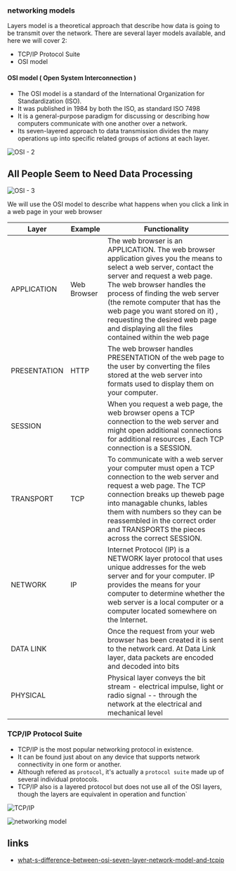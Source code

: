 ### networking models
Layers model is a theoretical approach that describe how data is going to be transmit over the network. 
There are several layer models available, and here we will cover 2:

- TCP/IP Protocol Suite
- OSI model

#### OSI model ( Open System Interconnection )
* The OSI model is a standard of the International Organization for Standardization (ISO). 
* It was published in 1984 by both the ISO, as standard ISO 7498
* It is a general-purpose paradigm for discussing or describing how computers communicate with one another over a network. 
* Its seven-layered approach to data transmission divides the many operations up into specific related groups of actions at each layer.

![OSI - 2](https://docs.google.com/drawings/d/1HGrLyjASKeulud2DER2scDpC9GxWVRG7Hs0O8VYBUoE/pub?w=1142&h=870)

**A**ll **P**eople **S**eem **t**o **N**eed **D**ata **P**rocessing
---

![OSI - 3](https://docs.google.com/drawings/d/1hIawmdk7ZvwrRL0AaPdn1afQsL2aLFnkKQq2V1Wryys/pub?w=919&h=329)

We will use the OSI model to describe what happens when you click a link in a web page in your web browser

| Layer        | Example     | Functionality                                                                                                                                                                                                                                                                                                                                                                      |
|--------------|-------------|------------------------------------------------------------------------------------------------------------------------------------------------------------------------------------------------------------------------------------------------------------------------------------------------------------------------------------------------------------------------------------|
| APPLICATION  | Web Browser | The web browser is an APPLICATION. The web browser application gives you the means to select a web server, contact the server and request a web page. The web browser handles the process of finding the web server (the remote computer that has the web page you want stored on it) , requesting the desired web page and displaying all the files contained within the web page |
| PRESENTATION | HTTP        | The web browser handles PRESENTATION of the web page to the user by converting the files stored at the web server into formats used to display them on your computer.                                                                                                                                                                                                              |
| SESSION      |             | When you request a web page, the web browser opens a TCP connection to the web server and might open additional connections for additional resources , Each TCP connection is a SESSION.                                                                                                                                                                                           |
| TRANSPORT    | TCP         | To communicate with a web server your computer must open a TCP connection to the web server and request a web page. The TCP connection breaks up theweb page into managable chunks, lables them with numbers so they can be reassembled in the correct order and TRANSPORTS the pieces across the correct SESSION.                                                                 |
| NETWORK      | IP          | Internet Protocol (IP) is a NETWORK layer protocol that uses unique addresses for the web server and for your computer. IP provides the means for your computer to determine whether the web server is a local computer or a computer located somewhere on the Internet.                                                                                                           |
| DATA LINK    |             | Once the request from your web browser has been created it is sent to the network card. At Data Link layer, data packets are encoded and decoded into bits                                                                                                                                                                                                                         |
| PHYSICAL     |             | Physical layer conveys the bit stream - electrical impulse, light or radio signal -- through the network at the electrical and mechanical level                                                                                                                                                                                                                                    |

### TCP/IP Protocol Suite
* TCP/IP is the most popular networking protocol in existence.
* It can be found just about on any device that supports network connectivity in one form or another.
* Although refered as `protocol`, it's actually a `protocol suite` made up of several individual protocols.
* TCP/IP also is a layered protocol but does not use all of the OSI layers, though the layers are equivalent in operation and function`

![TCP/IP](https://docs.google.com/drawings/d/1lpgtyNne6RtAB-2_XM_ffy7x6e1wnEqw_78NQ4Tx_e0/pub?w=625&h=479)

![networking model](https://docs.google.com/drawings/d/1Gr_4a7kMwr1o619jwChy8ZW9lV66d_TwX4-lBnHydKE/pub?w=652&h=371)


links
---
* [what-s-difference-between-osi-seven-layer-network-model-and-tcpip](http://electronicdesign.com/what-s-difference-between/what-s-difference-between-osi-seven-layer-network-model-and-tcpip)
